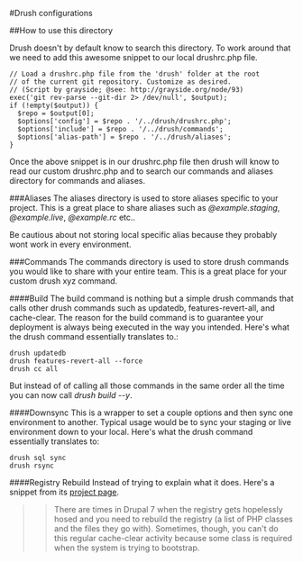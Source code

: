#Drush configurations

##How to use this directory

Drush doesn't by default know to search this directory. To work around that we need
to add this awesome snippet to our local drushrc.php file.

    // Load a drushrc.php file from the 'drush' folder at the root
    // of the current git repository. Customize as desired.
    // (Script by grayside; @see: http://grayside.org/node/93)
    exec('git rev-parse --git-dir 2> /dev/null', $output);
    if (!empty($output)) {
      $repo = $output[0];
      $options['config'] = $repo . '/../drush/drushrc.php';
      $options['include'] = $repo . '/../drush/commands';
      $options['alias-path'] = $repo . '/../drush/aliases';
    }

Once the above snippet is in our drushrc.php file then drush will know to read our
custom drushrc.php and to search our commands and aliases directory for commands
and aliases.

###Aliases
The aliases directory is used to store aliases specific to your project. This is a great
place to share aliases such as _@example.staging_, _@example.live_, _@example.rc_ etc..

Be cautious about not storing local specific alias because they probably wont work in
every environment.

###Commands
The commands directory is used to store drush commands you would like to share
with your entire team. This is a great place for your custom drush xyz command.

####Build
The build command is nothing but a simple drush commands that calls other drush commands such as updatedb, features-revert-all, and cache-clear. The reason for the build command is to guarantee your deployment is always being executed in the way you intended. Here's what the drush command essentially translates to.:

    drush updatedb
    drush features-revert-all --force
    drush cc all

But instead of of calling all those commands in the same order all the time you can now call _drush build --y_.

####Downsync
This is a wrapper to set a couple options and then sync one environment to another. Typical usage would be to sync your staging or live environment down to your local. Here's what the drush command essentially translates to:

    drush sql sync
    drush rsync

####Registry Rebuild
Instead of trying to explain what it does. Here's a snippet from its [project
page](http://drupal.org/project/registry_rebuild).

>>There are times in Drupal 7 when the registry gets hopelessly hosed and you need to rebuild the registry (a list of PHP classes and the files they go with). Sometimes, though, you can't do this regular cache-clear activity because some class is required when the system is trying to bootstrap.

